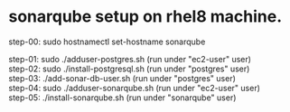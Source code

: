 # sonarqube setup on rhel8 machine.

step-00: sudo hostnamectl set-hostname sonarqube  

step-01: sudo ./adduser-postgres.sh   (run under "ec2-user"  user)  
step-02: sudo ./install-postgresql.sh (run under "postgres"  user)   
step-03: ./add-sonar-db-user.sh       (run under "postgres"  user)  
step-04: sudo ./adduser-sonarqube.sh  (run under "ec2-user"  user)    
step-05: ./install-sonarqube.sh       (run under "sonarqube" user)  
